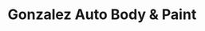 ---
title: "Gonzalez Auto Body & Paint"
url: /mesa/gonzalez-auto-body-and-paint/
shop: car repair
---